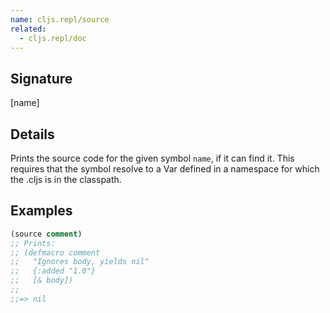```yaml
---
name: cljs.repl/source
related:
  - cljs.repl/doc
---
```


## Signature
[name]


## Details

Prints the source code for the given symbol `name`, if it can find it.  This
requires that the symbol resolve to a Var defined in a namespace for which the
.cljs is in the classpath.


## Examples

```clj
(source comment)
;; Prints:
;; (defmacro comment
;;   "Ignores body, yields nil"
;;   {:added "1.0"}
;;   [& body])
;;
;;=> nil
```